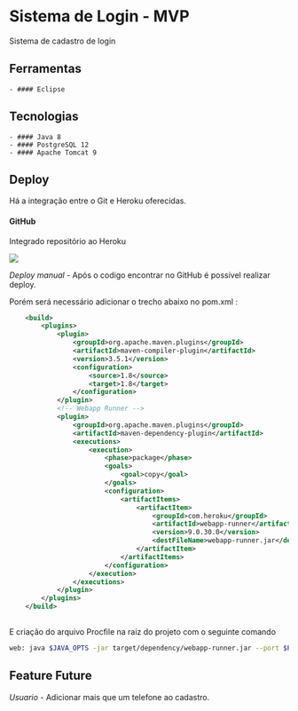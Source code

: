 
# Sistema de Login - MVP

Sistema de cadastro de login

## Ferramentas 

    - #### Eclipse 

## Tecnologias

    - #### Java 8 
    - #### PostgreSQL 12
    - #### Apache Tomcat 9

## Deploy
   
Há a  integração entre o Git e Heroku oferecidas. 

#### GitHub

Integrado repositório ao Heroku

![](https://miro.medium.com/max/511/1*uTTnZVEnZcXO8mIaOGIjtg.jpeg)

*Deploy manual* -  Após o codigo encontrar no GitHub é possivel realizar deploy. 

Porém  será necessário adicionar o trecho abaixo no pom.xml : 

```xml
	<build>
		<plugins>
			<plugin>
				<groupId>org.apache.maven.plugins</groupId>
				<artifactId>maven-compiler-plugin</artifactId>
				<version>3.5.1</version>
				<configuration>
					<source>1.8</source>
					<target>1.8</target>
				</configuration>
			</plugin>
			<!-- Webapp Runner -->
			<plugin>
				<groupId>org.apache.maven.plugins</groupId>
				<artifactId>maven-dependency-plugin</artifactId>
				<executions>
					<execution>
						<phase>package</phase>
						<goals>
							<goal>copy</goal>
						</goals>
						<configuration>
							<artifactItems>
								<artifactItem>
									<groupId>com.heroku</groupId>
									<artifactId>webapp-runner</artifactId>
									<version>9.0.30.0</version>
									<destFileName>webapp-runner.jar</destFileName>
								</artifactItem>
							</artifactItems>
						</configuration>
					</execution>
				</executions>
			</plugin>
		</plugins>
	</build>
	
```

E criação do arquivo Procfile na raiz do projeto com o seguinte comando

```bash
web: java $JAVA_OPTS -jar target/dependency/webapp-runner.jar --port $PORT target/*.war
```


## Feature Future

*Usuario* -  Adicionar mais que um telefone ao cadastro.
